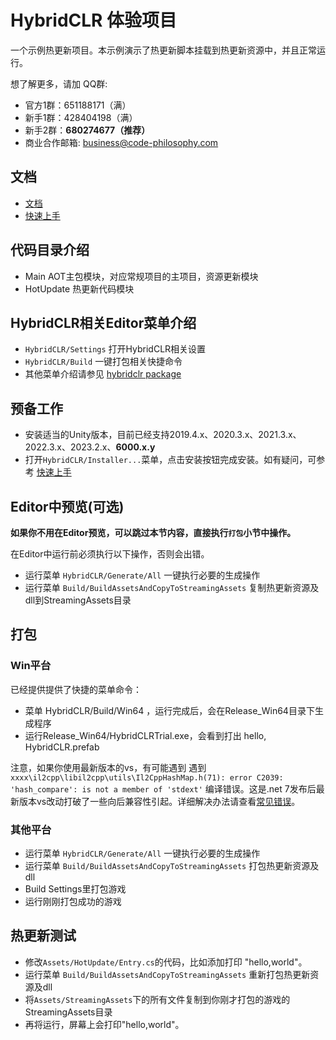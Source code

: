 # HybridCLR 体验项目

一个示例热更新项目。本示例演示了热更新脚本挂载到热更新资源中，并且正常运行。

想了解更多，请加 QQ群: 

- 官方1群：651188171（满）
- 新手1群：428404198（满）
- 新手2群：**680274677（推荐）**
- 商业合作邮箱: business@code-philosophy.com

## 文档

- [文档](https://hybridclr.cn/)
- [快速上手](https://hybridclr.cn/docs/beginner/quickstart)

## 代码目录介绍

- Main AOT主包模块，对应常规项目的主项目，资源更新模块
- HotUpdate 热更新代码模块

## HybridCLR相关Editor菜单介绍

- `HybridCLR/Settings` 打开HybridCLR相关设置
- `HybridCLR/Build` 一键打包相关快捷命令
- 其他菜单介绍请参见 [hybridclr package](https://hybridclr.cn/docs/basic/com.code-philosophy.hybridclr)


## 预备工作

- 安装适当的Unity版本，目前已经支持2019.4.x、2020.3.x、2021.3.x、2022.3.x、2023.2.x、**6000.x.y**
- 打开`HybridCLR/Installer...`菜单，点击安装按钮完成安装。如有疑问，可参考 [快速上手](https://hybridclr.cn/docs/beginner/quickstart)

## Editor中预览(可选)

**如果你不用在Editor预览，可以跳过本节内容，直接执行`打包`小节中操作。**

 在Editor中运行前必须执行以下操作，否则会出错。

- 运行菜单 `HybridCLR/Generate/All` 一键执行必要的生成操作
- 运行菜单 `Build/BuildAssetsAndCopyToStreamingAssets` 复制热更新资源及dll到StreamingAssets目录

## 打包

### Win平台

已经提供提供了快捷的菜单命令：

- 菜单 HybridCLR/Build/Win64 ，运行完成后，会在Release_Win64目录下生成程序
- 运行Release_Win64/HybridCLRTrial.exe，会看到打出 hello, HybridCLR.prefab

注意，如果你使用最新版本的vs，有可能遇到 遇到 `xxxx\il2cpp\libil2cpp\utils\Il2CppHashMap.h(71): error C2039: 'hash_compare': is not a member of 'stdext'` 编译错误。这是.net 7发布后最新版本vs改动打破了一些向后兼容性引起。详细解决办法请查看[常见错误](https://hybridclr.cn/docs/help/commonerrors)。

### 其他平台

- 运行菜单 `HybridCLR/Generate/All` 一键执行必要的生成操作
- 运行菜单 `Build/BuildAssetsAndCopyToStreamingAssets` 打包热更新资源及dll
- Build Settings里打包游戏
- 运行刚刚打包成功的游戏

## 热更新测试

- 修改`Assets/HotUpdate/Entry.cs`的代码，比如添加打印 "hello,world"。
- 运行菜单 `Build/BuildAssetsAndCopyToStreamingAssets` 重新打包热更新资源及dll
- 将`Assets/StreamingAssets`下的所有文件复制到你刚才打包的游戏的StreamingAssets目录
- 再将运行，屏幕上会打印"hello,world"。


